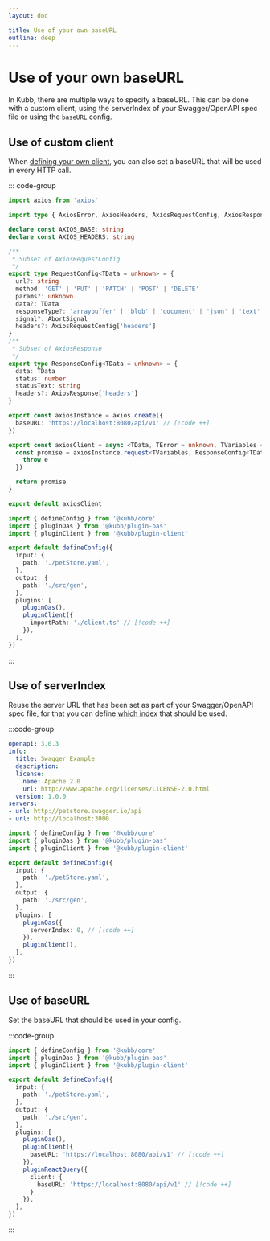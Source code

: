```yaml
---
layout: doc

title: Use of your own baseURL
outline: deep
---
```


# Use of your own baseURL <Badge type="info" text="@kubb/plugin-client" />

In Kubb, there are multiple ways to specify a baseURL. This can be done with a custom client, using the serverIndex of your Swagger/OpenAPI spec file or using the `baseURL` config.

## Use of custom client
When [defining your own client](/knowledge-base/fetch), you can also set a baseURL that will be used in every HTTP call.

::: code-group
```typescript [client.ts]
import axios from 'axios'

import type { AxiosError, AxiosHeaders, AxiosRequestConfig, AxiosResponse } from 'axios'

declare const AXIOS_BASE: string
declare const AXIOS_HEADERS: string

/**
 * Subset of AxiosRequestConfig
 */
export type RequestConfig<TData = unknown> = {
  url?: string
  method: 'GET' | 'PUT' | 'PATCH' | 'POST' | 'DELETE'
  params?: unknown
  data?: TData
  responseType?: 'arraybuffer' | 'blob' | 'document' | 'json' | 'text' | 'stream'
  signal?: AbortSignal
  headers?: AxiosRequestConfig['headers']
}
/**
 * Subset of AxiosResponse
 */
export type ResponseConfig<TData = unknown> = {
  data: TData
  status: number
  statusText: string
  headers?: AxiosResponse['headers']
}

export const axiosInstance = axios.create({
  baseURL: 'https://localhost:8080/api/v1' // [!code ++]
})

export const axiosClient = async <TData, TError = unknown, TVariables = unknown>(config: RequestConfig<TVariables>): Promise<ResponseConfig<TData>> => {
  const promise = axiosInstance.request<TVariables, ResponseConfig<TData>>({ ...config }).catch((e: AxiosError<TError>) => {
    throw e
  })

  return promise
}

export default axiosClient
```
```typescript twoslash [kubb.config.ts]
import { defineConfig } from '@kubb/core'
import { pluginOas } from '@kubb/plugin-oas'
import { pluginClient } from '@kubb/plugin-client'

export default defineConfig({
  input: {
    path: './petStore.yaml',
  },
  output: {
    path: './src/gen',
  },
  plugins: [
    pluginOas(),
    pluginClient({
      importPath: './client.ts' // [!code ++]
    }),
  ],
})
```
:::

## Use of serverIndex
Reuse the server URL that has been set as part of your Swagger/OpenAPI spec file, for that you can define [which index](/plugins/plugin-oas/#serverindex) that should be used.

:::code-group
```yaml [OpenAPI]
openapi: 3.0.3
info:
  title: Swagger Example
  description:
  license:
    name: Apache 2.0
    url: http://www.apache.org/licenses/LICENSE-2.0.html
  version: 1.0.0
servers:
- url: http://petstore.swagger.io/api
- url: http://localhost:3000
```
```typescript twoslash [kubb.config.ts]
import { defineConfig } from '@kubb/core'
import { pluginOas } from '@kubb/plugin-oas'
import { pluginClient } from '@kubb/plugin-client'

export default defineConfig({
  input: {
    path: './petStore.yaml',
  },
  output: {
    path: './src/gen',
  },
  plugins: [
    pluginOas({
      serverIndex: 0, // [!code ++]
    }),
    pluginClient(),
  ],
})
```
:::

## Use of baseURL
Set the baseURL that should be used in your config.

:::code-group
```typescript twoslash [kubb.config.ts]
import { defineConfig } from '@kubb/core'
import { pluginOas } from '@kubb/plugin-oas'
import { pluginClient } from '@kubb/plugin-client'

export default defineConfig({
  input: {
    path: './petStore.yaml',
  },
  output: {
    path: './src/gen',
  },
  plugins: [
    pluginOas(),
    pluginClient({
      baseURL: 'https://localhost:8080/api/v1' // [!code ++]
    }),
    pluginReactQuery({
      client: {
        baseURL: 'https://localhost:8080/api/v1' // [!code ++]
      }
    }),
  ],
})
```
:::
